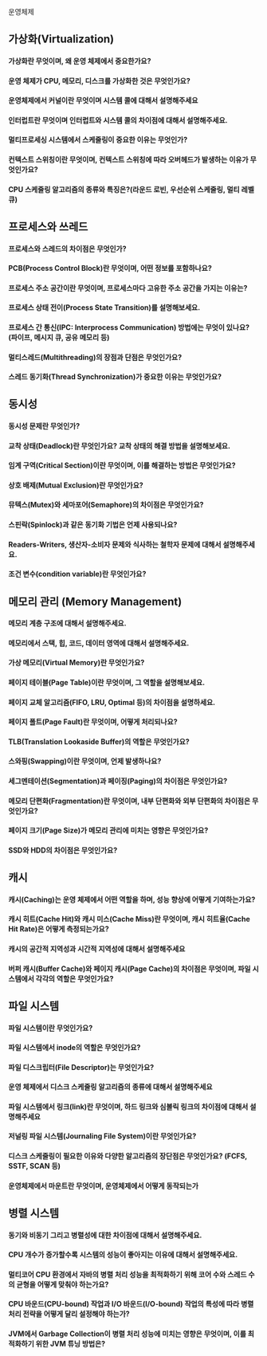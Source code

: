 운영체제

## 가상화(Virtualization)
#### 가상화란 무엇이며, 왜 운영 체제에서 중요한가요?
#### 운영 체제가 CPU, 메모리, 디스크를 가상화한 것은 무엇인가요?
#### 운영체제에서 커널이란 무엇이며 시스템 콜에 대해서 설명해주세요
#### 인터럽트란 무엇이며 인터럽트와 시스템 콜의 차이점에 대해서 설명해주세요.
#### 멀티프로세싱 시스템에서 스케줄링이 중요한 이유는 무엇인가?
#### 컨텍스트 스위칭이란 무엇이며, 컨텍스트 스위칭에 따라 오버헤드가 발생하는 이유가 무엇인가요?
#### CPU 스케줄링 알고리즘의 종류와 특징은?(라운드 로빈, 우선순위 스케줄링, 멀티 레벨 큐)

## 프로세스와 쓰레드
#### 프로세스와 스레드의 차이점은 무엇인가?
#### PCB(Process Control Block)란 무엇이며, 어떤 정보를 포함하나요?
#### 프로세스 주소 공간이란 무엇이며, 프로세스마다 고유한 주소 공간을 가지는 이유는?
#### 프로세스 상태 전이(Process State Transition)를 설명해보세요.
#### 프로세스 간 통신(IPC: Interprocess Communication) 방법에는 무엇이 있나요? (파이프, 메시지 큐, 공유 메모리 등)
#### 멀티스레드(Multithreading)의 장점과 단점은 무엇인가요?
#### 스레드 동기화(Thread Synchronization)가 중요한 이유는 무엇인가요?

## 동시성
#### 동시성 문제란 무엇인가?
#### 교착 상태(Deadlock)란 무엇인가요? 교착 상태의 해결 방법을 설명해보세요.
#### 임계 구역(Critical Section)이란 무엇이며, 이를 해결하는 방법은 무엇인가요?
#### 상호 배제(Mutual Exclusion)란 무엇인가요?
#### 뮤텍스(Mutex)와 세마포어(Semaphore)의 차이점은 무엇인가요?
#### 스핀락(Spinlock)과 같은 동기화 기법은 언제 사용되나요?
#### Readers-Writers, 생산자-소비자 문제와 식사하는 철학자 문제에 대해서 설명해주세요.
#### 조건 변수(condition variable)란 무엇인가요?

## 메모리 관리 (Memory Management)
#### 메모리 계층 구조에 대해서 설명해주세요.
#### 메모리에서 스택, 힙, 코드, 데이터 영역에 대해서 설명해주세요.
#### 가상 메모리(Virtual Memory)란 무엇인가요?
#### 페이지 테이블(Page Table)이란 무엇이며, 그 역할을 설명해보세요.
#### 페이지 교체 알고리즘(FIFO, LRU, Optimal 등)의 차이점을 설명하세요.
#### 페이지 폴트(Page Fault)란 무엇이며, 어떻게 처리되나요?
#### TLB(Translation Lookaside Buffer)의 역할은 무엇인가요?
#### 스와핑(Swapping)이란 무엇이며, 언제 발생하나요?
#### 세그멘테이션(Segmentation)과 페이징(Paging)의 차이점은 무엇인가요?
#### 메모리 단편화(Fragmentation)란 무엇이며, 내부 단편화와 외부 단편화의 차이점은 무엇인가요?
#### 페이지 크기(Page Size)가 메모리 관리에 미치는 영향은 무엇인가요?
#### SSD와 HDD의 차이점은 무엇인가요?

## 캐시
#### 캐시(Caching)는 운영 체제에서 어떤 역할을 하며, 성능 향상에 어떻게 기여하는가요?
#### 캐시 히트(Cache Hit)와 캐시 미스(Cache Miss)란 무엇이며, 캐시 히트율(Cache Hit Rate)은 어떻게 측정되는가요?
#### 캐시의 공간적 지역성과 시간적 지역성에 대해서 설명해주세요
#### 버퍼 캐시(Buffer Cache)와 페이지 캐시(Page Cache)의 차이점은 무엇이며, 파일 시스템에서 각각의 역할은 무엇인가요?

## 파일 시스템
#### 파일 시스템이란 무엇인가요?
#### 파일 시스템에서 inode의 역할은 무엇인가요?
#### 파일 디스크립터(File Descriptor)는 무엇인가요?
#### 운영 체제에서 디스크 스케줄링 알고리즘의 종류에 대해서 설명해주세요
#### 파일 시스템에서 링크(link)란 무엇이며, 하드 링크와 심볼릭 링크의 차이점에 대해서 설명해주세요
#### 저널링 파일 시스템(Journaling File System)이란 무엇인가요?
#### 디스크 스케줄링이 필요한 이유와 다양한 알고리즘의 장단점은 무엇인가요? (FCFS, SSTF, SCAN 등)
#### 운영체제에서 마운트란 무엇이며, 운영체제에서 어떻게 동작되는가

## 병렬 시스템
#### 동기와 비동기 그리고 병렬성에 대한 차이점에 대해서 설명해주세요.
#### CPU 개수가 증가할수록 시스템의 성능이 좋아지는 이유에 대해서 설명해주세요.
#### 멀티코어 CPU 환경에서 자바의 병렬 처리 성능을 최적화하기 위해 코어 수와 스레드 수의 균형을 어떻게 맞춰야 하는가요?
#### CPU 바운드(CPU-bound) 작업과 I/O 바운드(I/O-bound) 작업의 특성에 따라 병렬 처리 전략을 어떻게 달리 설정해야 하는가?
#### JVM에서 Garbage Collection이 병렬 처리 성능에 미치는 영향은 무엇이며, 이를 최적화하기 위한 JVM 튜닝 방법은?
